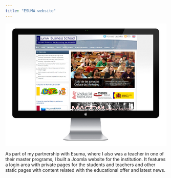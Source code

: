```yaml
---
title: "ESUMA website"
---
```


![](./images/1.jpg)

As part of my partnership with Esuma, where I also was a teacher in one of their master programs, I built a Joomla website for the institution. It features a login area with private pages for the students and teachers and other static pages with content related with the educational offer and latest news.
